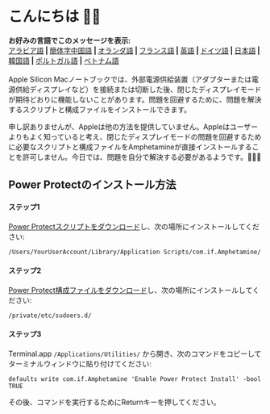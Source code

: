 # こんにちは 👋🏼

<b>お好みの言語でこのメッセージを表示:</b><br><a href="https://x74353.github.io/Amphetamine-Power-Protect/Localized/PowerProtectInstall_Arabic.html">アラビア語</a><b> | </b><a href="https://x74353.github.io/Amphetamine-Power-Protect/Localized/PowerProtectInstall_ChineseSimplified.html">簡体字中国語</a><b> | </b><a href="https://x74353.github.io/Amphetamine-Power-Protect/Localized/PowerProtectInstall_Dutch.html">オランダ語</a><b> | </b><a href="https://x74353.github.io/Amphetamine-Power-Protect/Localized/PowerProtectInstall_French.html">フランス語</a><b> | </b><a href="https://x74353.github.io/Amphetamine-Power-Protect/">英語</a><b> | </b><a href="https://x74353.github.io/Amphetamine-Power-Protect/Localized/PowerProtectInstall_German.html">ドイツ語</a><b> | </b><a href="https://x74353.github.io/Amphetamine-Power-Protect/Localized/PowerProtectInstall_Japanese.html">日本語</a><b> | </b><a href="https://x74353.github.io/Amphetamine-Power-Protect/Localized/PowerProtectInstall_Korean.html">韓国語</a><b> | </b><a href="https://x74353.github.io/Amphetamine-Power-Protect/Localized/PowerProtectInstall_Portuguese.html">ポルトガル語</a><b> | </b><a href="https://x74353.github.io/Amphetamine-Power-Protect/Localized/PowerProtectInstall_Vietnamese.html">ベトナム語</a>
<br><br>
Apple Silicon Macノートブックでは、外部電源供給装置（アダプターまたは電源供給ディスプレイなど）を接続または切断した後、閉じたディスプレイモードが期待どおりに機能しないことがあります。問題を回避するために、問題を解決するスクリプトと構成ファイルをインストールできます。

申し訳ありませんが、Appleは他の方法を提供していません。Appleはユーザーよりもよく知っていると考え、閉じたディスプレイモードの問題を回避するために必要なスクリプトと構成ファイルをAmphetamineが直接インストールすることを許可しません。今日では、問題を自分で解決する必要があるようです。🔨💪🏼

## Power Protectのインストール方法

<h4>ステップ1</h4>
<a href="https://raw.githubusercontent.com/x74353/Amphetamine/master/Files/PowerProtect_Script.zip">Power Protectスクリプトをダウンロード</a>し、次の場所にインストールしてください:<br>

```
/Users/YourUserAccount/Library/Application Scripts/com.if.Amphetamine/
```

<h4>ステップ2</h4>

<a href="https://raw.githubusercontent.com/x74353/Amphetamine/master/Files/PowerProtect_Configuration.zip">Power Protect構成ファイルをダウンロード</a>し、次の場所にインストールしてください:

```
/private/etc/sudoers.d/
```

<h4>ステップ3</h4>

Terminal.app ```/Applications/Utilities/``` から開き、次のコマンドをコピーしてターミナルウィンドウに貼り付けてください:

```
defaults write com.if.Amphetamine 'Enable Power Protect Install' -bool TRUE
```

その後、コマンドを実行するためにReturnキーを押してください。
